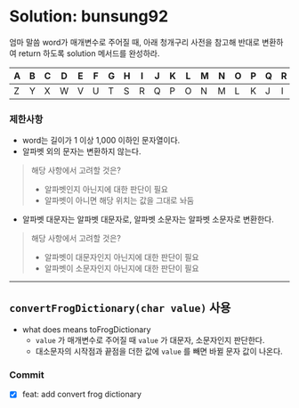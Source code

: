 # Solution: bunsung92

엄마 말씀 word가 매개변수로 주어질 때, 아래 청개구리 사전을 참고해 반대로 변환하여 return 하도록 solution 메서드를 완성하라.

| A | B | C | D | E | F | G | H | I | J | K | L | M | N | O | P | Q | R | S | T | U | V | W | X | Y | Z |
| --- | --- | --- | --- | --- | --- | --- | --- | --- | --- | --- | --- | --- | --- | --- | --- | --- | --- | --- | --- | --- | --- | --- | --- | --- | --- |
| Z | Y | X | W | V | U | T | S | R | Q | P | O | N | M | L | K | J | I | H | G | F | E | D | C | B | A |

### 제한사항

- word는 길이가 1 이상 1,000 이하인 문자열이다.
- 알파벳 외의 문자는 변환하지 않는다.
> 해당 사항에서 고려할 것은?
> - 알파벳인지 아닌지에 대한 판단이 필요
> - 알파벳이 아니면 해당 위치는 값을 그대로 놔둠
- 알파벳 대문자는 알파벳 대문자로, 알파벳 소문자는 알파벳 소문자로 변환한다.
> 해당 사항에서 고려할 것은?
> - 알파벳이 대문자인지 아닌지에 대한 판단이 필요
> - 알파벳이 소문자인지 아닌지에 대한 판단이 필요

***

## `convertFrogDictionary(char value)` 사용
- what does means toFrogDictionary
  - `value` 가 매개변수로 주어질 때 `value` 가 대문자, 소문자인지 판단한다.
  - 대소문자의 시작점과 끝점을 더한 값에 `value` 를 빼면 바뀔 문자 값이 나온다.

### Commit
- [x] feat: add convert frog dictionary